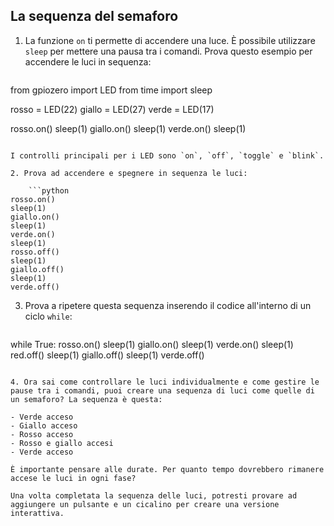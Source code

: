 ## La sequenza del semaforo

1. La funzione `on` ti permette di accendere una luce. È possibile utilizzare `sleep` per mettere una pausa tra i comandi. Prova questo esempio per accendere le luci in sequenza:
    
    ```python
from gpiozero import LED
from time import sleep

rosso = LED(22)
giallo = LED(27)
verde = LED(17)

rosso.on()
sleep(1)
giallo.on()
sleep(1)
verde.on()
sleep(1)
```

I controlli principali per i LED sono `on`, `off`, `toggle` e `blink`.

2. Prova ad accendere e spegnere in sequenza le luci:
    
    ```python
rosso.on()
sleep(1)
giallo.on()
sleep(1)
verde.on()
sleep(1)
rosso.off()
sleep(1)
giallo.off()
sleep(1)
verde.off()
```

3. Prova a ripetere questa sequenza inserendo il codice all'interno di un ciclo `while`:
    
    ```python
while True:
 rosso.on()
 sleep(1)
 giallo.on()
 sleep(1)
 verde.on()
 sleep(1)
 red.off()
 sleep(1)
 giallo.off()
 sleep(1)
 verde.off()
```

4. Ora sai come controllare le luci individualmente e come gestire le pause tra i comandi, puoi creare una sequenza di luci come quelle di un semaforo? La sequenza è questa:

- Verde acceso
- Giallo acceso
- Rosso acceso
- Rosso e giallo accesi
- Verde acceso

È importante pensare alle durate. Per quanto tempo dovrebbero rimanere accese le luci in ogni fase?

Una volta completata la sequenza delle luci, potresti provare ad aggiungere un pulsante e un cicalino per creare una versione interattiva.
